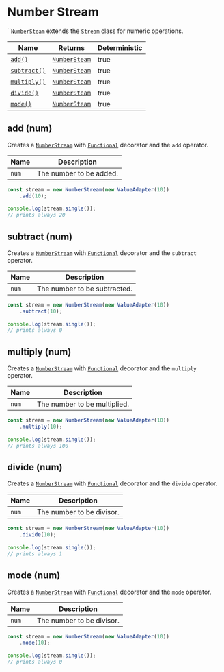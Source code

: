 # Number Stream

``[`NumberSteam`](number-stream.md) extends the [`Stream`](stream.md) class for numeric operations.

<table>
   <thead>
      <tr>
         <th>Name</th>
         <th>Returns</th>
         <th data-type="checkbox">Deterministic</th>
      </tr>
   </thead>
   <tbody>
      <tr>
         <td><a href="number-stream.md#add-num"><code>add()</code></a></td>
         <td><a href="number-stream.md"><code>NumberSteam</code></a></td>
         <td>true</td>
      </tr>
      <tr>
         <td><a href="number-stream.md#subtract-num"><code>subtract()</code></a></td>
         <td><a href="number-stream.md"><code>NumberSteam</code></a></td>
         <td>true</td>
      </tr>
      <tr>
         <td><a href="number-stream.md#multiply-num"><code>multiply()</code></a></td>
         <td><a href="number-stream.md"><code>NumberSteam</code></a></td>
         <td>true</td>
      </tr>
      <tr>
         <td><a href="number-stream.md#divide-num"><code>divide()</code></a></td>
         <td><a href="number-stream.md"><code>NumberSteam</code></a></td>
         <td>true</td>
      </tr>
      <tr>
         <td><a href="number-stream.md#mode-num"><code>mode()</code></a></td>
         <td><a href="number-stream.md"><code>NumberSteam</code></a></td>
         <td>true</td>
      </tr>
   </tbody>
</table>

## add (num)

Creates a [`NumberStream`](number-stream.md) with [`Functional`](../factories/decorators/functional.md) decorator and the `add` operator.

| Name  | Description             |
| ----- | ----------------------- |
| `num` | The number to be added. |

```typescript
const stream = new NumberStream(new ValueAdapter(10))
    .add(10);
    
console.log(stream.single());
// prints always 20
```

## subtract (num)

Creates a [`NumberStream`](number-stream.md) with [`Functional`](../factories/decorators/functional.md) decorator and the `subtract` operator.

| Name  | Description                  |
| ----- | ---------------------------- |
| `num` | The number to be subtracted. |

```typescript
const stream = new NumberStream(new ValueAdapter(10))
    .subtract(10);
    
console.log(stream.single());
// prints always 0
```

## multiply (num)

Creates a [`NumberStream`](number-stream.md) with [`Functional`](../factories/decorators/functional.md) decorator and the `multiply` operator.

| Name  | Description                  |
| ----- | ---------------------------- |
| `num` | The number to be multiplied. |

```typescript
const stream = new NumberStream(new ValueAdapter(10))
    .multiply(10);
    
console.log(stream.single());
// prints always 100
```

## divide (num)

Creates a [`NumberStream`](number-stream.md) with [`Functional`](../factories/decorators/functional.md) decorator and the `divide` operator.

| Name  | Description               |
| ----- | ------------------------- |
| `num` | The number to be divisor. |

```typescript
const stream = new NumberStream(new ValueAdapter(10))
    .divide(10);
    
console.log(stream.single());
// prints always 1
```

## mode (num)

Creates a [`NumberStream`](number-stream.md) with [`Functional`](../factories/decorators/functional.md) decorator and the `mode` operator.

| Name  | Description               |
| ----- | ------------------------- |
| `num` | The number to be divisor. |

```typescript
const stream = new NumberStream(new ValueAdapter(10))
    .mode(10);
    
console.log(stream.single());
// prints always 0
```
